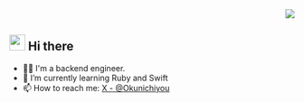<div align="right">
  <img src="https://komarev.com/ghpvc/?username=Okunichiyou" />
</div>

## <img src="https://media.giphy.com/media/hvRJCLFzcasrR4ia7z/giphy.gif" width="28"> Hi there

- 🧑‍💻 I'm a backend engineer.
- 🌱 I’m currently learning Ruby and Swift
- 📫 How to reach me: [X - @Okunichiyou](https://x.com/Okunichiyou)
